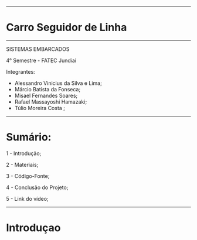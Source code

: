 ----


# Carro Seguidor de Linha

----

 SISTEMAS EMBARCADOS
 
 4° Semestre - FATEC Jundiaí
 
 Integrantes:
 - Alessandro Vinicius da Silva e Lima;
 - Márcio Batista da Fonseca;
 - Misael Fernandes Soares;
 - Rafael Massayoshi Hamazaki;
 - Túlio Moreira Costa ;
 
 ----
# Sumário:

1 - Introdução;

2 - Materiais;

3 - Código-Fonte;

4 - Conclusão do Projeto;

5 - Link do vídeo;

----
 # Introduçao
 
